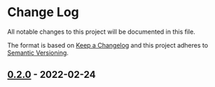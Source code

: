 # Change Log
All notable changes to this project will be documented in this file.

The format is based on [Keep a Changelog](http://keepachangelog.com/)
and this project adheres to [Semantic Versioning](http://semver.org/).
## [0.2.0] - 2022-02-24

[0.2.0]: https://github.com/internetguru/scrolltopable/compare/v0.0.0...v0.2.0
